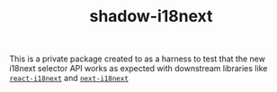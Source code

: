 <br>
<h1 align="center">shadow-i18next</h1>
<br>

This is a private package created to as a harness to test that the new i18next selector API works as expected with downstream libraries like [`react-i18next`](https://github.com/i18next/react-i18next/) and [`next-i18next`](https://github.com/i18next/next-i18next/)

